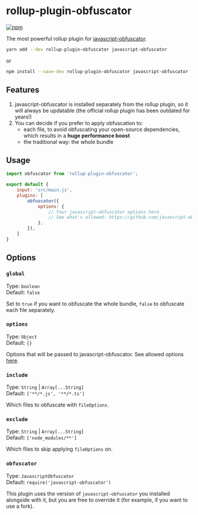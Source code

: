 # rollup-plugin-obfuscator

[![npm](https://img.shields.io/npm/v/rollup-plugin-obfuscator)](https://www.npmjs.com/package/rollup-plugin-obfuscator)

The most powerful rollup plugin for [javascript-obfuscator](https://github.com/javascript-obfuscator/javascript-obfuscator).

```sh
yarn add --dev rollup-plugin-obfuscator javascript-obfuscator
```

or

```sh
npm install --save-dev rollup-plugin-obfuscator javascript-obfuscator
```

## Features

1. javascript-obfuscator is installed separately from the rollup plugin, so it will always be updatable (the official rollup plugin has been outdated for years!)
2. You can decide if you prefer to apply obfuscation to:
	- each file, to avoid obfuscating your open-source dependencies, which results in a **huge performance boost**
	- the traditional way: the whole bundle

## Usage

```js
import obfuscator from 'rollup-plugin-obfuscator';

export default {
	input: 'src/main.js',
	plugins: [
		obfuscator({
			options: {
				// Your javascript-obfuscator options here
				// See what's allowed: https://github.com/javascript-obfuscator/javascript-obfuscator
			},
		}),
	]
}
```

## Options

### `global`

Type: `boolean`<br/>
Default: `false`

Set to `true` if you want to obfuscate the whole bundle, `false` to obfuscate each file separately.

### `options`

Type: `Object`<br/>
Default: `{}`

Options that will be passed to javascript-obfuscator.
See allowed options [here](https://github.com/javascript-obfuscator/javascript-obfuscator).

### `include`

Type: `String` | `Array[...String]`<br/>
Default: `['**/*.js', '**/*.ts']`

Which files to obfuscate with `fileOptions`.

### `exclude`

Type: `String` | `Array[...String]`<br/>
Default: `['node_modules/**']`

Which files to skip applying `fileOptions` on.

### `obfuscator`

Type: `JavascriptObfuscator`<br/>
Default: `require('javascript-obfuscator')`

This plugin uses the version of `javascript-obfuscator` you installed alongside with it, but you are free to override it (for example, if you want to use a fork).
